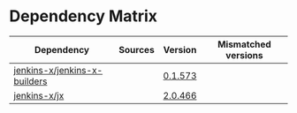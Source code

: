 # Dependency Matrix

Dependency | Sources | Version | Mismatched versions
---------- | ------- | ------- | -------------------
[jenkins-x/jenkins-x-builders](https://github.com/jenkins-x/jenkins-x-builders) |  | [0.1.573]() | 
[jenkins-x/jx](https://github.com/jenkins-x/jx) |  | [2.0.466](https://github.com/jenkins-x/jx/releases/tag/v2.0.466) | 
